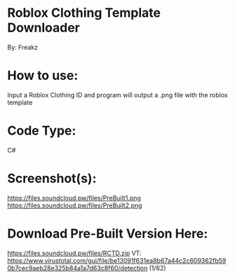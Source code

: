 # Roblox Clothing Template Downloader
By: Freakz

# How to use:
Input a Roblox Clothing ID and program will output a .png file with the roblox template

# Code Type:
C#

# Screenshot(s):
https://files.soundcloud.pw/files/PreBuilt1.png
https://files.soundcloud.pw/files/PreBuilt2.png

# Download Pre-Built Version Here:
https://files.soundcloud.pw/files/RCTD.zip
VT: https://www.virustotal.com/gui/file/be13091f631ea8b67a44c2c609362fb590b7cec9aeb28e325b84a1a7d63c8f60/detection (1/62)

